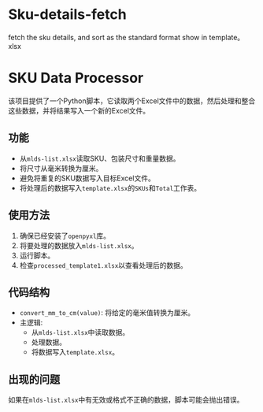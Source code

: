 # Sku-details-fetch
fetch the sku details, and sort as the standard format show in template。xlsx

# SKU Data Processor

该项目提供了一个Python脚本，它读取两个Excel文件中的数据，然后处理和整合这些数据，并将结果写入一个新的Excel文件。

## 功能

- 从`mlds-list.xlsx`读取SKU、包装尺寸和重量数据。
- 将尺寸从毫米转换为厘米。
- 避免将重复的SKU数据写入目标Excel文件。
- 将处理后的数据写入`template.xlsx`的`SKUs`和`Total`工作表。

## 使用方法

1. 确保已经安装了`openpyxl`库。
2. 将要处理的数据放入`mlds-list.xlsx`。
3. 运行脚本。
4. 检查`processed_template1.xlsx`以查看处理后的数据。

## 代码结构

- `convert_mm_to_cm(value)`: 将给定的毫米值转换为厘米。
- 主逻辑:
  - 从`mlds-list.xlsx`中读取数据。
  - 处理数据。
  - 将数据写入`template.xlsx`。

## 出现的问题

如果在`mlds-list.xlsx`中有无效或格式不正确的数据，脚本可能会抛出错误。
